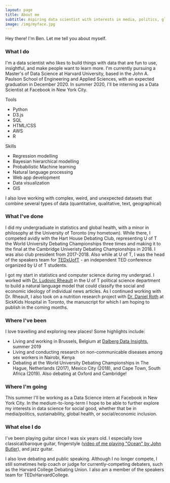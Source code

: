 ```yaml
---
layout: page
title: About me
subtitle: Aspiring data scientist with interests in media, politics, global health, and sustainability.
image: /img/myface.jpg
---
```


Hey there! I'm Ben. Let me tell you about myself.

### What I do

I'm a data scientist who likes to build things with data that are fun to use, insightful, and make people want to learn more. I'm currently pursuing a Master's of Data Science at Harvard University, based in the John A. Paulson School of Engineering and Applied Sciences, with an expected graduation in December 2020. In summer 2020, I'll be interning as a Data Scientist at Facebook in New York City.

Tools

* Python
* D3.js
* SQL
* HTML/CSS
* AWS
* R

Skills

* Regression modelling
* Bayesian hierarchical modelling
* Probabilistic Machine learning
* Natural language processing
* Web app development
* Data visualization
* GIS

I also love working with complex, weird, and unexpected datasets that combine several types of data (quantitative, qualitative, text, geographical)

### What I've done

I did my undergraduate in statistics and global health, with a minor in philosophy at the University of Toronto (my hometown). While there, I competed avidly with the Hart House Debating Club, representing U of T the World University Debating Championships three times and making it to the final at the Cambridge Univeristy Debating Championships in 2018. I was also club president from 2017-2018. Also while at U of T, I was the head of the speakers team for [TEDxUofT](https://tedxuoft.com) - an independent TED conference organized by U of T students.

I got my start in statistics and computer science during my undergrad. I worked with [Dr. Ludovic Rheault](https://ludovicrheault.weebly.com/) in the U of T political science department to build a natural language model that could classify the social and economic ideology of individual news articles. As I continued working with Dr. Rheault, I also took on a nutrition research project with [Dr. Daniel Roth](https://www.sickkids.ca/AboutSickKids/Directory/People/R/Dr.%20Daniel%20Roth%20Staff%20Profile.html) at SickKids Hospital in Toronto, the manuscript for which I am hoping to publish in the coming months.

### Where I've been

I love travelling and exploring new places! Some highlights include:

* Living and working in Brussels, Belgium at [Dalberg Data Insights](https://www.dalberg.com/what-we-do/dalberg-data-insights), summer 2019
* Living and conducting research on non-communicable diseases among sex workers in Nairobi, Kenya
* Debating at the World University Debating Championships in The Hague, Netherlands (2017), Mexico City (2018), and Cape Town, South Africa (2019). Also debating at Oxford and Cambridge!

### Where I'm going

This summer I'll be working as a Data Science intern at Facebook in New York City. In the medium-to-long-term I hope to be able to further explore my interests in data science for social good, whether that be in media/politics, sustainability, global health, or social/economic inclusion.

### What else I do

I've been playing guitar since I was six years old. I especially love classical/baroque guitar, fingerstyle ([video of me playing "Ocean" by John Butler](https://www.youtube.com/watch?v=VdiyNG6PGyA)), and jazz guitar.

I also love debating and public speaking. Although I no longer compete, I still sometimes help coach or judge for currently-competing debaters, such as the Harvard College Debating Union. I also am a member of the speakers team for TEDxHarvardCollege.
